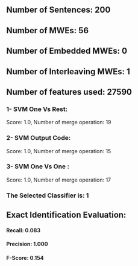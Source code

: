 ## Number of Sentences: 200
## Number of MWEs: 56

## Number of Embedded MWEs: 0

## Number of Interleaving MWEs: 1
## Number of features used: 27590

### 1- SVM One Vs Rest: 
Score: 1.0, Number of merge operation: 19
### 2- SVM Output Code: 
Score: 1.0, Number of merge operation: 15
### 3- SVM One Vs One : 
Score: 1.0, Number of merge operation: 17
### The Selected Classifier is: 1
## Exact Identification Evaluation: 
#### Recall: 0.083
#### Precision: 1.000
#### F-Score: 0.154
